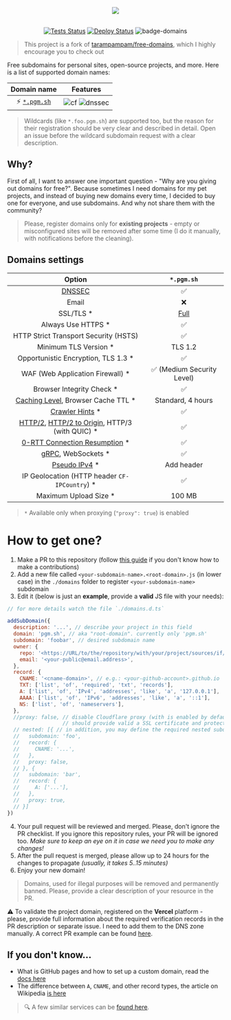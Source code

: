 <div align="center">
  <picture>
    <source media="(prefers-color-scheme: dark)" srcset="https://socialify.git.ci/piemadd/pgm.sh/image?description=1&font=Raleway&forks=1&issues=1&owner=0&pulls=1&pattern=Solid&stargazers=1&theme=Dark">
    <img src="https://socialify.git.ci/piemadd/pgm.sh/image?description=1&font=Raleway&forks=1&issues=1&owner=0&pulls=1&pattern=Solid&stargazers=1&theme=Light">
  </picture>
  <br/>
  <br/>

[![Tests Status][badge-tests]][actions]
[![Deploy Status][badge-deploy]][deploy]
![badge-domains]
</div>

> This project is a fork of [tarampampam/free-domains](https://github.com/tarampampam/free-domains), which I highly encourage you to check out

Free subdomains for personal sites, open-source projects, and more. Here is a list of supported domain names:

|              Domain name              |                         Features                          |
|:-------------------------------------:|:---------------------------------------------------------:|
| ⚡ [`*.pgm.sh`](https://pgm.sh/) | ![cf][badge-cf] ![dnssec][badge-dnssec] |

> Wildcards (like `*.foo.pgm.sh`) are supported too, but the reason for their registration should be very
> clear and described in detail. Open an issue before the wildcard subdomain request with a clear description.

[badge-cf]:https://shields.io/badge/%20-cloudflare-blue?logo=cloudflare&style=plastic?cacheSeconds=3600
[badge-dnssec]:https://shields.io/badge/%20-DNSSEC-blue?logo=moleculer&logoColor=white&style=plastic?cacheSeconds=3600
[badge-ssl]:https://shields.io/badge/SSL-Required-blue?style=plastic?cacheSeconds=3600

## Why?

First of all, I want to answer one important question - "Why are you giving out domains for free?". Because sometimes
I need domains for my pet projects, and instead of buying new domains every time, I decided to buy one for everyone,
and use subdomains. And why not share them with the community?

> Please, register domains only for **existing projects** - empty or misconfigured sites will be removed after some 
> time (I do it manually, with notifications before the cleaning).

## Domains settings

|                                   Option                                   |       `*.pgm.sh`       |
|:--------------------------------------------------------------------------:|:-------------------------:|
|                              [DNSSEC][dnssec]                              |             ✅             |
|                                   Email                                    |             ❌             |
|                                 SSL/TLS *                                  |     [Full][ssl-full]      |
|                             Always Use HTTPS *                             |             ✅             |
|                   HTTP Strict Transport Security (HSTS)                    |             ✅             |
|                           Minimum TLS Version *                            |          TLS 1.2          |
|                    Opportunistic Encryption, TLS 1.3 *                     |             ✅             |
|                      WAF (Web Application Firewall) *                      | ✅ (Medium Security Level) |
|                         Browser Integrity Check *                          |             ✅             |
|            [Caching Level][caching-levels], Browser Cache TTL *            |     Standard, 4 hours     |
|                      [Crawler Hints][crawler-hints] *                      |             ✅             |
| [HTTP/2][http2], [HTTP/2 to Origin][http2-to-origin], HTTP/3 (with QUIC) * |             ✅             |
|                   [0-RTT Connection Resumption][0rtt] *                    |             ✅             |
|                         [gRPC][grpc], WebSockets *                         |             ✅             |
|                        [Pseudo IPv4][pseudo-ipv4] *                        |        Add header         |
|               IP Geolocation (HTTP header `CF-IPCountry`) *                |             ✅             |
|                           Maximum Upload Size *                            |          100 MB           |

> `*` Available only when proxying (`"proxy": true`) is enabled

[dnssec]:https://developers.cloudflare.com/dns/additional-options/dnssec
[ssl-full]:https://developers.cloudflare.com/ssl/origin-configuration/ssl-modes/full/
[ssl-flex]:https://developers.cloudflare.com/ssl/origin-configuration/ssl-modes/flexible/
[caching-levels]:https://developers.cloudflare.com/cache/how-to/set-caching-levels
[crawler-hints]:https://blog.cloudflare.com/crawler-hints-how-cloudflare-is-reducing-the-environmental-impact-of-web-searches/
[http2]:https://www.cloudflare.com/website-optimization/http2/what-is-http2/
[http2-to-origin]:https://developers.cloudflare.com/cache/how-to/enable-http2-to-origin
[0rtt]:https://developers.cloudflare.com/fundamentals/network/0-rtt-connection-resumption/
[grpc]:https://support.cloudflare.com/hc/en-us/articles/360050483011
[pseudo-ipv4]:https://support.cloudflare.com/hc/en-us/articles/229666767

# How to get one?

1. Make a PR to this repository (follow [this guide](https://github.com/firstcontributions/first-contributions) 
if you don't know how to make a contributions)
2. Add a new file called `<your-subdomain-name>.<root-domain>.js` (in lower case) in the `./domains` folder to
register `<your-subdomain-name>` subdomain
3. Edit it (below is just an **example**, provide a **valid** JS file with your needs):

```javascript
// for more details watch the file `./domains.d.ts`

addSubDomain({
  description: '...', // describe your project in this field
  domain: 'pgm.sh', // aka "root-domain". currently only 'pgm.sh'
  subdomain: 'foobar', // desired subdomain name
  owner: {
    repo: '<https://URL/to/the/repository/with/your/project/sources/if/it/is/public>',
    email: '<your-public@email.address>',
  },
  record: {
    CNAME: '<cname-domain>', // e.g.: <your-github-account>.github.io
    TXT: ['list', 'of', 'required', 'txt', 'records'],
    A: ['list', 'of', 'IPv4', 'addresses', 'like', 'a', '127.0.0.1'],
    AAAA: ['list', 'of', 'IPv6', 'addresses', 'like', 'a', '::1'],
    NS: ['list', 'of', 'nameservers'],
  },
  //proxy: false, // disable Cloudflare proxy (with is enabled by default). In this case, your origin server
                  // should provide valid a SSL certificate and protection CF will be disabled
  // nested: [{ // in addition, you may define the required nested subdomains
  //   subdomain: 'foo',
  //   record: {
  //     CNAME: '...',
  //   },
  //   proxy: false,
  // }, {
  //   subdomain: 'bar',
  //   record: {
  //     A: ['...'],
  //   },
  //   proxy: true,
  // }]
})
```

4. Your pull request will be reviewed and merged. Please, don't ignore the PR checklist. If you ignore this
repository rules, your PR will be ignored too. _Make sure to keep an eye on it in case we need you to make any changes!_
5. After the pull request is merged, please allow up to 24 hours for the changes to propagate _(usually, it
takes 5..15 minutes)_
6. Enjoy your new domain!

> Domains, used for illegal purposes will be removed and permanently banned. Please, provide a clear description of
> your resource in the PR.

⚠ To validate the project domain, registered on the **Vercel** platform - please, provide full information about the
required verification records in the PR description or separate issue. I need to add them to the DNS zone manually.
A correct PR example can be found [here](https://github.com/piemadd/pgm.sh/pull/300).

## If you don't know...

- What is GitHub pages and how to set up a custom domain, read the [docs here](https://docs.github.com/en/pages/configuring-a-custom-domain-for-your-github-pages-site)
- The difference between `A`, `CNAME`, and other record types, the article on Wikipedia [is here](https://en.wikipedia.org/wiki/List_of_DNS_record_types)

> 🔍 A few similar services can be [found here](https://free-for.dev/#/?id=domain).  

[badge-tests]:https://img.shields.io/github/actions/workflow/status/piemadd/pgm.sh/tests.yml?branch=main&label=tests&logo=github&style=for-the-badge
[badge-deploy]:https://img.shields.io/github/actions/workflow/status/piemadd/pgm.sh/deploy.yml?branch=main&label=deploy&logo=github&style=for-the-badge
[badge-domains]:https://img.shields.io/github/directory-file-count/piemadd/pgm.sh/domains?label=domains&style=for-the-badge&type=file

[actions]:https://github.com/piemadd/pgm.sh/actions
[deploy]:https://github.com/piemadd/pgm.sh/actions/workflows/deploy.yml
